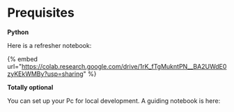 # Prequisites

**Python**

Here is a refresher notebook:

{% embed url="https://colab.research.google.com/drive/1rK_fTgMukntPN__BA2UWdE0zyKEkWMBy?usp=sharing" %}

**Totally optional**

You can set up your Pc for local development. A guiding notebook is here:



